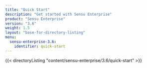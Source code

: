 ```yaml
---
title: "Quick Start"
description: "Get started with Sensu Enterprise"
product: "Sensu Enterprise"
version: "3.6"
weight: 1.5
layout: "base-for-directory-listing"
menu:
  sensu-enterprise-3.6:
    identifier: quick-start
---
```


{{< directoryListing "content/sensu-enterprise/3.6/quick-start" >}}
